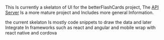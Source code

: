 
This Is currently a skelaton of UI for the betterFlashCards project, 
The [API Server](https://github.com/razawi/flash-cards-servers) Is a more mature project and Includes more general Information.

the current skelaton Is mostly code snippets to draw the data and later Integrate In frameworks such as react and angular and mobile wrap with react native and cordova 
